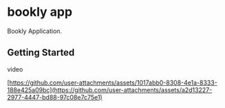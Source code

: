 # bookly app

Bookly Application.

## Getting Started

video

[https://github.com/user-attachments/assets/1017abb0-8308-4e1a-8333-188e425a09bc](https://github.com/user-attachments/assets/a2d13227-2977-4447-bd88-97c08e7c75e1)
